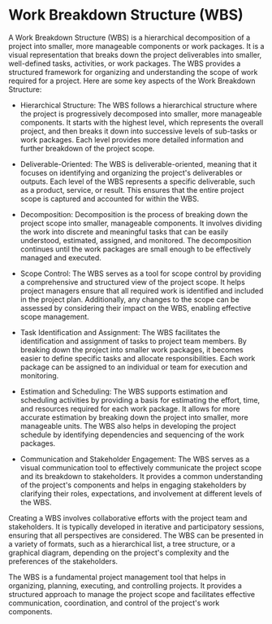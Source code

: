 # Work Breakdown Structure (WBS)

A Work Breakdown Structure (WBS) is a hierarchical decomposition of a project into smaller, more manageable components or work packages. It is a visual representation that breaks down the project deliverables into smaller, well-defined tasks, activities, or work packages. The WBS provides a structured framework for organizing and understanding the scope of work required for a project. Here are some key aspects of the Work Breakdown Structure:

* Hierarchical Structure: The WBS follows a hierarchical structure where the project is progressively decomposed into smaller, more manageable components. It starts with the highest level, which represents the overall project, and then breaks it down into successive levels of sub-tasks or work packages. Each level provides more detailed information and further breakdown of the project scope.

* Deliverable-Oriented: The WBS is deliverable-oriented, meaning that it focuses on identifying and organizing the project's deliverables or outputs. Each level of the WBS represents a specific deliverable, such as a product, service, or result. This ensures that the entire project scope is captured and accounted for within the WBS.

* Decomposition: Decomposition is the process of breaking down the project scope into smaller, manageable components. It involves dividing the work into discrete and meaningful tasks that can be easily understood, estimated, assigned, and monitored. The decomposition continues until the work packages are small enough to be effectively managed and executed.

* Scope Control: The WBS serves as a tool for scope control by providing a comprehensive and structured view of the project scope. It helps project managers ensure that all required work is identified and included in the project plan. Additionally, any changes to the scope can be assessed by considering their impact on the WBS, enabling effective scope management.

* Task Identification and Assignment: The WBS facilitates the identification and assignment of tasks to project team members. By breaking down the project into smaller work packages, it becomes easier to define specific tasks and allocate responsibilities. Each work package can be assigned to an individual or team for execution and monitoring.

* Estimation and Scheduling: The WBS supports estimation and scheduling activities by providing a basis for estimating the effort, time, and resources required for each work package. It allows for more accurate estimation by breaking down the project into smaller, more manageable units. The WBS also helps in developing the project schedule by identifying dependencies and sequencing of the work packages.

* Communication and Stakeholder Engagement: The WBS serves as a visual communication tool to effectively communicate the project scope and its breakdown to stakeholders. It provides a common understanding of the project's components and helps in engaging stakeholders by clarifying their roles, expectations, and involvement at different levels of the WBS.

Creating a WBS involves collaborative efforts with the project team and stakeholders. It is typically developed in iterative and participatory sessions, ensuring that all perspectives are considered. The WBS can be presented in a variety of formats, such as a hierarchical list, a tree structure, or a graphical diagram, depending on the project's complexity and the preferences of the stakeholders.

The WBS is a fundamental project management tool that helps in organizing, planning, executing, and controlling projects. It provides a structured approach to manage the project scope and facilitates effective communication, coordination, and control of the project's work components.
